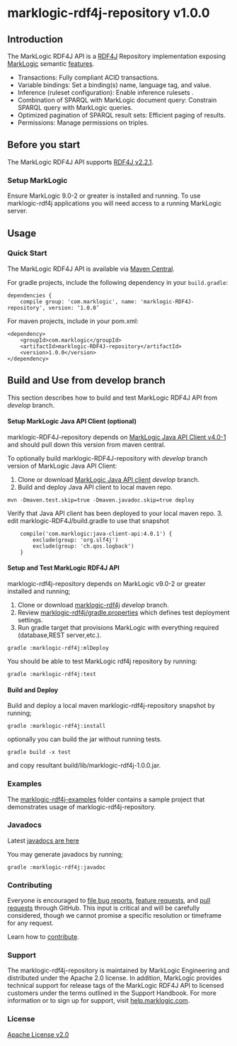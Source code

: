 # marklogic-rdf4j-repository v1.0.0

## Introduction

The MarkLogic RDF4J API is a [RDF4J](http://rdf4j.org/) Repository implementation exposing [MarkLogic](http://www.marklogic.com) semantic [features](http://www.marklogic.com/what-is-marklogic/features/semantics/).

* Transactions: Fully compliant ACID transactions.
* Variable bindings: Set a binding(s) name, language tag, and value.
* Inference (ruleset configuration): Enable inference rulesets .
* Combination of SPARQL with MarkLogic document query: Constrain SPARQL query with MarkLogic queries.
* Optimized pagination of SPARQL result sets: Efficient paging of results.
* Permissions: Manage permissions on triples.

## Before you start

The MarkLogic RDF4J API supports [RDF4J v2.2.1](http://rdf4j.org/).

### Setup MarkLogic

Ensure MarkLogic 9.0-2 or greater is installed and running. To use marklogic-rdf4j applications you will need access to a running MarkLogic server.

## Usage

### Quick Start

The MarkLogic RDF4J API is available via [Maven Central](http://mvnrepository.com/artifact/com.marklogic/marklogic-RDF4J/1.0.0).

For gradle projects, include the following dependency in your `build.gradle`:

```
dependencies {
    compile group: 'com.marklogic', name: 'marklogic-RDF4J-repository', version: ‘1.0.0’
```

For maven projects, include in your pom.xml:

```
<dependency>
    <groupId>com.marklogic</groupId>
    <artifactId>marklogic-RDF4J-repository</artifactId>
    <version>1.0.0</version>
</dependency>
```

## Build and Use from develop branch

This section describes how to build and test MarkLogic RDF4J API from _develop_ branch.

#### Setup MarkLogic Java API Client (optional)

marklogic-RDF4J-repository depends on [MarkLogic Java API Client v4.0-1](http://mvnrepository.com/artifact/com.marklogic/java-client-api/4.0.1) and should pull down this version from maven central.

To optionally build marklogic-RDF4J-repository with _develop_ branch version of MarkLogic Java API Client:

1. Clone or download [MarkLogic Java API client](https://github.com/marklogic/java-client-api/tree/develop) _develop_ branch.
2. Build and deploy Java API client to local maven repo.
```
mvn -Dmaven.test.skip=true -Dmaven.javadoc.skip=true deploy
```
Verify that Java API client has been deployed to your local maven repo.
3. edit marklogic-RDF4J/build.gradle to use that snapshot
```
    compile('com.marklogic:java-client-api:4.0.1') {
        exclude(group: 'org.slf4j')
        exclude(group: 'ch.qos.logback')
    }

```

#### Setup and Test MarkLogic RDF4J API

marklogic-rdf4j-repository depends on MarkLogic v9.0-2 or greater installed and running;

1. Clone or download [marklogic-rdf4j](https://github.com/marklogic/marklogic-rdf4j/tree/develop) _develop_ branch.
2. Review [marklogic-rdf4j/gradle.properties](marklogic-rdf4j/gradle.properties) which defines test deployment settings.
3. Run gradle target that provisions MarkLogic with everything required (database,REST server,etc.).

```
gradle :marklogic-rdf4j:mlDeploy
```
You should be able to test MarkLogic rdf4j repository by running:
```
gradle :marklogic-rdf4j:test
```

#### Build and Deploy

Build and deploy a local maven marklogic-rdf4j-repository snapshot by running;

```
gradle :marklogic-rdf4j:install

```

optionally you can build the jar without running tests.

```
gradle build -x test
```

and copy resultant build/lib/marklogic-rdf4j-1.0.0.jar.

### Examples

The [marklogic-rdf4j-examples](marklogic-rdf4j-examples) folder contains a sample project that demonstrates usage of marklogic-rdf4j-repository.

### Javadocs

Latest [javadocs are here](http://marklogic.github.io/marklogic-rdf4j/marklogic-rdf4j/build/docs/javadoc/index.html)

You may generate javadocs by running;

```
gradle :marklogic-rdf4j:javadoc

```

### Contributing

Everyone is encouraged to [file bug reports](https://github.com/marklogic/marklogic-rdf4j/labels/Bug), [feature requests](https://github.com/marklogic/marklogic-rdf4j/labels/enhancement), and [pull requests](https://github.com/marklogic/marklogic-rdf4j/pulls) through GitHub. This input is critical and will be carefully considered, though we cannot promise a specific resolution or timeframe for any request.

Learn how to [contribute](CONTRIBUTING.md).

### Support

The marklogic-rdf4j-repository is maintained by MarkLogic Engineering and distributed under the Apache 2.0 license. In addition, MarkLogic provides technical support for release tags of the MarkLogic RDF4J API to licensed customers under the terms outlined in the Support Handbook. For more information or to sign up for support, visit [help.marklogic.com](http://help.marklogic.com).

### License

[Apache License v2.0](LICENSE)


